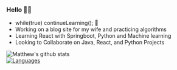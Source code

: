 ### Hello 👋🏼
- while(true) continueLearning(); 🧠                                  
- Working on a blog site for my wife and practicing algorithms  
- Learning React with Springboot, Python and Machine learning
- Looking to Collaborate on Java, React, and Python Projects
                                                                         
![Matthew's github stats](https://github-readme-stats.vercel.app/api?username=Mdbaker19&show_icons=true&theme=radical)   
[![Languages](https://github-readme-stats.vercel.app/api/top-langs/?username=Mdbaker19&langs_count=8&layout=compact&theme=chartreuse-dark)](https://github.com/Mdbaker19/github-readme-stats)
